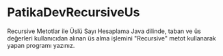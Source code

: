 # PatikaDevRecursiveUs
Recursive Metotlar ile Üslü Sayı Hesaplama Java dilinde, taban ve üs değerleri kullanıcıdan alınan üs alma işlemini "Recursive" metot kullanarak yapan programı yazınız.
